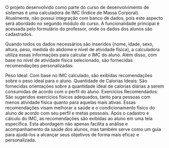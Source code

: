 O projeto desenvolvido como parte do curso de desenvolvimento de sistemas é uma calculadora de IMC (Índice de Massa Corporal). Atualmente, não possui integração com banco de dados, pois este aspecto será abordado no segundo módulo do curso. A funcionalidade principal é acessada pelo formulário do professor, onde os dados dos alunos são cadastrados.

Quando todos os dados necessários são inseridos (nome, idade, sexo, altura, peso, medida do abdome e nível de atividade física), a calculadora utiliza essas informações para calcular o IMC do aluno. Além disso, com base no nível de atividade física selecionado, são fornecidas recomendações personalizadas:

Peso Ideal: Com base no IMC calculado, são exibidas recomendações sobre o peso ideal para o aluno.
Quantidade de Calorias Ideais: São fornecidas orientações sobre a quantidade ideal de calorias diárias a serem consumidas de acordo com o perfil do aluno.
Exercícios Recomendados: São sugeridos exercícios físicos adequados, tanto para pessoas com menos atividade física quanto para aquelas mais ativas. Essas recomendações visam melhorar a saúde e o condicionamento físico do aluno de acordo com seu perfil e metas pessoais.
Após o cadastro e cálculo do IMC, as recomendações são exibidas ao aluno em uma tela específica. Esta abordagem não apenas facilita a análise e acompanhamento da saúde dos alunos, mas também serve como um guia para ajudá-los a alcançar seus objetivos de forma mais eficaz e personalizada.
